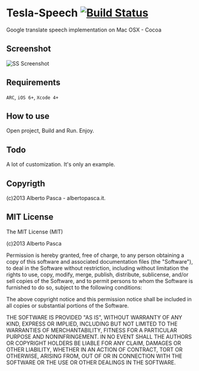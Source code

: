 Tesla-Speech [![Build Status](https://raw.github.com/elpsk/APGraph-Route/master/passing.png)](https://raw.github.com/elpsk/APGraph-Route/master/passing.png)
============

Google translate speech implementation on Mac OSX - Cocoa

Screenshot
------------
![SS Screenshot](https://raw.github.com/elpsk/APGraph-Route/master/tesla-speech.png "SS")


Requirements
------------
`ARC`, `iOS 6+`, `Xcode 4+`


How to use
------------

Open project, Build and Run.
Enjoy.


Todo
------------
A lot of customization. It's only an example.


Copyrigth
------------

(c)2013 Alberto Pasca - albertopasca.it.


MIT License
------------

The MIT License (MIT)

(c)2013 Alberto Pasca

Permission is hereby granted, free of charge, to any person obtaining a copy of this software and associated documentation files (the "Software"), to deal in the Software without restriction, including without limitation the rights to use, copy, modify, merge, publish, distribute, sublicense, and/or sell copies of the Software, and to permit persons to whom the Software is furnished to do so, subject to the following conditions:

The above copyright notice and this permission notice shall be included in all copies or substantial portions of the Software.

THE SOFTWARE IS PROVIDED "AS IS", WITHOUT WARRANTY OF ANY KIND, EXPRESS OR IMPLIED, INCLUDING BUT NOT LIMITED TO THE WARRANTIES OF MERCHANTABILITY, FITNESS FOR A PARTICULAR PURPOSE AND NONINFRINGEMENT. IN NO EVENT SHALL THE AUTHORS OR COPYRIGHT HOLDERS BE LIABLE FOR ANY CLAIM, DAMAGES OR OTHER LIABILITY, WHETHER IN AN ACTION OF CONTRACT, TORT OR OTHERWISE, ARISING FROM, OUT OF OR IN CONNECTION WITH THE SOFTWARE OR THE USE OR OTHER DEALINGS IN THE SOFTWARE.

